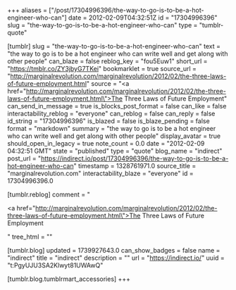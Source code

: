 +++
aliases = ["/post/17304996396/the-way-to-go-is-to-be-a-hot-engineer-who-can"]
date = 2012-02-09T04:32:51Z
id = "17304996396"
slug = "the-way-to-go-is-to-be-a-hot-engineer-who-can"
type = "tumblr-quote"

[tumblr]
slug = "the-way-to-go-is-to-be-a-hot-engineer-who-can"
text = "the way to go is to be a hot engineer who can write well and get along with other people"
can_blaze = false
reblog_key = "fou5Euw1"
short_url = "https://tmblr.co/ZY3jbyG7TKei"
bookmarklet = true
source_url = "http://marginalrevolution.com/marginalrevolution/2012/02/the-three-laws-of-future-employment.html"
source = "<a href=\"http://marginalrevolution.com/marginalrevolution/2012/02/the-three-laws-of-future-employment.html\">The Three Laws of Future Employment</a>"
can_send_in_message = true
is_blocks_post_format = false
can_like = false
interactability_reblog = "everyone"
can_reblog = false
can_reply = false
id_string = "17304996396"
is_blazed = false
is_blaze_pending = false
format = "markdown"
summary = "the way to go is to be a hot engineer who can write well and get along with other people"
display_avatar = true
should_open_in_legacy = true
note_count = 0.0
date = "2012-02-09 04:32:51 GMT"
state = "published"
type = "quote"
blog_name = "indirect"
post_url = "https://indirect.io/post/17304996396/the-way-to-go-is-to-be-a-hot-engineer-who-can"
timestamp = 1328761971.0
source_title = "marginalrevolution.com"
interactability_blaze = "everyone"
id = 17304996396.0

[tumblr.reblog]
comment = "<p><a href=\"http://marginalrevolution.com/marginalrevolution/2012/02/the-three-laws-of-future-employment.html\">The Three Laws of Future Employment</a></p>"
tree_html = ""

[tumblr.blog]
updated = 1739927643.0
can_show_badges = false
name = "indirect"
title = "indirect"
description = ""
url = "https://indirect.io/"
uuid = "t:PgyUJU3SA2Klwyt81UWAwQ"

[tumblr.blog.tumblrmart_accessories]
+++
